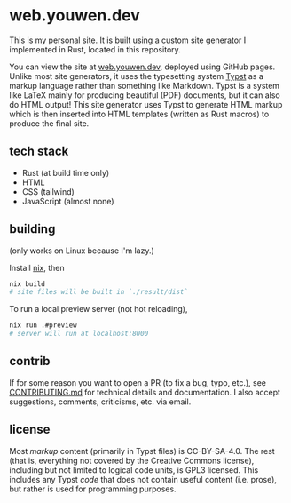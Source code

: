 # web.youwen.dev

This is my personal site. It is built using a custom site generator I
implemented in Rust, located in this repository.

You can view the site at [web.youwen.dev](https://web.youwen.dev), deployed using
GitHub pages.
Unlike most site generators, it uses the typesetting system
[Typst](https://typst.app) as a markup language rather than something like
Markdown. Typst is a system like LaTeX mainly for producing beautiful (PDF)
documents, but it can also do HTML output! This site generator uses Typst to
generate HTML markup which is then inserted into HTML templates (written as
Rust macros) to produce the final site.

## tech stack

- Rust (at build time only)
- HTML
- CSS (tailwind)
- JavaScript (almost none) 

## building

(only works on Linux because I'm lazy.)

Install [nix](https://nixos.org/), then
```sh
nix build
# site files will be built in `./result/dist`
```

To run a local preview server (not hot reloading),
```sh
nix run .#preview
# server will run at localhost:8000
```

## contrib

If for some reason you want to open a PR (to fix a bug, typo, etc.), see
[CONTRIBUTING.md](./CONTRIBUTING.md) for technical details and documentation. I
also accept suggestions, comments, criticisms, etc. via email.

## license

Most _markup_ content (primarily in Typst files) is CC-BY-SA-4.0. The rest
(that is, everything not covered by the Creative Commons license), including
but not limited to logical code units, is GPL3 licensed. This includes any
Typst _code_ that does not contain useful content (i.e. prose), but rather is
used for programming purposes.
